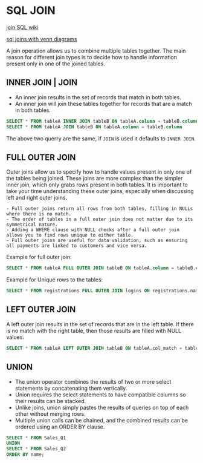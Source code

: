 # SQL JOIN

[join SQL wiki](https://en.wikipedia.org/wiki/Join_(SQL))

[sql joins with venn diagrams](https://blog.codinghorror.com/a-visual-explanation-of-sql-joins/)

A join operation allows us to combine multiple tables together. The main reason for different join types is to decide how to handle information present only in one of the joined tables.

## INNER JOIN | JOIN

- An inner join results in the set of records that match in both tables.
- An inner join will join these tables together for records that are a match in both tables.
```SQL
SELECT * FROM tableA INNER JOIN tableB ON tableA.column = tableB.column
SELECT * FROM tableA JOIN tableB ON tableA.column = tableB.column
```
The above two querry are the same, if `JOIN` is used it defaults to `INNER JOIN`.

## FULL OUTER JOIN

Outer joins allow us to specify how to handle values present in only one of the tables being joined. These joins are more complex than the simpler inner join, which only grabs rows present in both tables. It is important to take your time understanding these outer joins, especially when discussing left and right outer joins.
```
- Full outer joins return all rows from both tables, filling in NULLs where there is no match.
- The order of tables in a full outer join does not matter due to its symmetrical nature.
- Adding a WHERE clause with NULL checks after a full outer join allows you to find rows unique to either table.
- Full outer joins are useful for data validation, such as ensuring all payments are linked to customers and vice versa.
```

Example for full outer join:

```SQL
SELECT * FROM tableA FULL OUTER JOIN tableB ON tableA.column = tableB.column
```

Example for Unique rows to the tables:

```SQL
SELECT * FROM registrations FULL OUTER JOIN logins ON registrations.name = logins.name WHERE registrations.reg_id IS NULL OR logins.login_id IS NULL
```

## LEFT OUTER JOIN

 A left outer join results in the set of records that are in the left table. If there is no match with the right table, then those results are filled with NULL values.

```SQL
SELECT * FROM tableA LEFT OUTER JOIN tableB ON tableA.col_match = tableB.col_match
```

## UNION

- The union operator combines the results of two or more select statements by concatenating them vertically.
- Union requires the select statements to have compatible columns so their results can be stacked.
- Unlike joins, union simply pastes the results of queries on top of each other without merging rows.
- Multiple union calls can be chained, and the combined results can be ordered using an ORDER BY clause.

```SQL
SELECT * FROM Sales_Q1
UNION
SELECT * FROM Sales_Q2
ORDER BY name;
```
